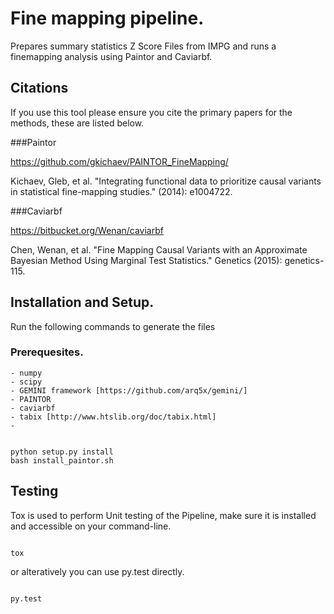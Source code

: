 # Fine mapping pipeline.


Prepares summary statistics Z Score Files from IMPG and runs a finemapping analysis
using Paintor and Caviarbf.

## Citations

If you use this tool please ensure you cite the primary papers for the methods, these are listed below. 

###Paintor

https://github.com/gkichaev/PAINTOR_FineMapping/
 
Kichaev, Gleb, et al. "Integrating functional data to prioritize causal variants in statistical fine-mapping studies." (2014): e1004722.

###Caviarbf

https://bitbucket.org/Wenan/caviarbf

Chen, Wenan, et al. "Fine Mapping Causal Variants with an Approximate Bayesian Method Using Marginal Test Statistics." Genetics (2015): genetics-115.


## Installation and Setup.

Run the following commands to generate the files

### Prerequesites.

    - numpy
    - scipy
    - GEMINI framework [https://github.com/arq5x/gemini/]
    - PAINTOR
    - caviarbf
    - tabix [http://www.htslib.org/doc/tabix.html]
    - 
    
```

python setup.py install
bash install_paintor.sh

```

## Testing

Tox is used to perform Unit testing of the Pipeline, make sure it is installed
and accessible on your command-line.

```

tox

```

or alteratively you can use py.test directly.

```

py.test

```

